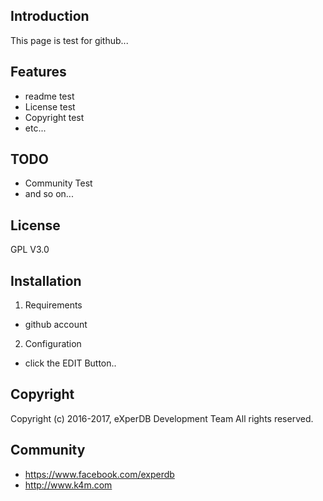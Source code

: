 ## Introduction
This page is test for github... 


## Features
* readme test
* License test
* Copyright test
* etc...


## TODO
* Community Test
* and so on...


## License
GPL V3.0


## Installation
1. Requirements
- github account

2. Configuration
- click the EDIT Button..


## Copyright
Copyright (c) 2016-2017, eXperDB Development Team
All rights reserved.


## Community
* https://www.facebook.com/experdb
* http://www.k4m.com

